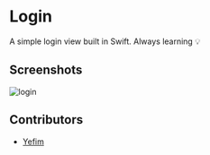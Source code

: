 Login
======

A simple login view built in Swift. Always learning :bulb:

## Screenshots

![login](http://i.imgur.com/hnegWsO.png)

## Contributors

* [Yefim](https://twitter.com/yefim)
